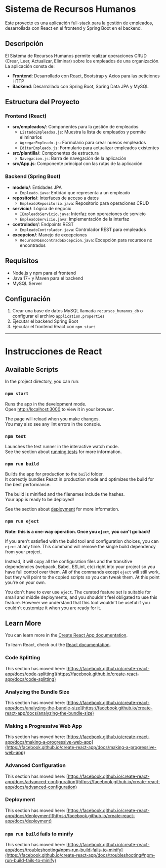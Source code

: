 # Sistema de Recursos Humanos

Este proyecto es una aplicación full-stack para la gestión de empleados, desarrollada con React en el frontend y Spring Boot en el backend.

## Descripción

El Sistema de Recursos Humanos permite realizar operaciones CRUD (Crear, Leer, Actualizar, Eliminar) sobre los empleados de una organización. La aplicación consta de:

- **Frontend**: Desarrollado con React, Bootstrap y Axios para las peticiones HTTP
- **Backend**: Desarrollado con Spring Boot, Spring Data JPA y MySQL

## Estructura del Proyecto

### Frontend (React)

- **src/empleados/**: Componentes para la gestión de empleados
  - `ListadoEmpleados.js`: Muestra la lista de empleados y permite eliminarlos
  - `AgregarEmpleado.js`: Formulario para crear nuevos empleados
  - `EditarEmpleado.js`: Formulario para actualizar empleados existentes
- **src/plantilla/**: Componentes de estructura
  - `Navegacion.js`: Barra de navegación de la aplicación
- **src/App.js**: Componente principal con las rutas de la aplicación

### Backend (Spring Boot)

- **modelo/**: Entidades JPA
  - `Empleado.java`: Entidad que representa a un empleado
- **repositorio/**: Interfaces de acceso a datos
  - `EmpleadoRepositorio.java`: Repositorio para operaciones CRUD
- **servicio/**: Lógica de negocio
  - `IEmpleadoServicio.java`: Interfaz con operaciones de servicio
  - `EmpleadoServicio.java`: Implementación de la interfaz
- **controlador/**: Endpoints REST
  - `EmpleadoControlador.java`: Controlador REST para empleados
- **excepcion/**: Manejo de excepciones
  - `RecursoNoEncontradoExcepcion.java`: Excepción para recursos no encontrados

## Requisitos

- Node.js y npm para el frontend
- Java 17+ y Maven para el backend
- MySQL Server

## Configuración

1. Crear una base de datos MySQL llamada `recursos_humanos_db` o configurar el archivo `application.properties`
2. Ejecutar el backend Spring Boot
3. Ejecutar el frontend React con `npm start`

---

# Instrucciones de React

## Available Scripts

In the project directory, you can run:

### `npm start`

Runs the app in the development mode.\
Open [http://localhost:3000](http://localhost:3000) to view it in your browser.

The page will reload when you make changes.\
You may also see any lint errors in the console.

### `npm test`

Launches the test runner in the interactive watch mode.\
See the section about [running tests](https://facebook.github.io/create-react-app/docs/running-tests) for more information.

### `npm run build`

Builds the app for production to the `build` folder.\
It correctly bundles React in production mode and optimizes the build for the best performance.

The build is minified and the filenames include the hashes.\
Your app is ready to be deployed!

See the section about [deployment](https://facebook.github.io/create-react-app/docs/deployment) for more information.

### `npm run eject`

**Note: this is a one-way operation. Once you `eject`, you can't go back!**

If you aren't satisfied with the build tool and configuration choices, you can `eject` at any time. This command will remove the single build dependency from your project.

Instead, it will copy all the configuration files and the transitive dependencies (webpack, Babel, ESLint, etc) right into your project so you have full control over them. All of the commands except `eject` will still work, but they will point to the copied scripts so you can tweak them. At this point you're on your own.

You don't have to ever use `eject`. The curated feature set is suitable for small and middle deployments, and you shouldn't feel obligated to use this feature. However we understand that this tool wouldn't be useful if you couldn't customize it when you are ready for it.

## Learn More

You can learn more in the [Create React App documentation](https://facebook.github.io/create-react-app/docs/getting-started).

To learn React, check out the [React documentation](https://reactjs.org/).

### Code Splitting

This section has moved here: [https://facebook.github.io/create-react-app/docs/code-splitting](https://facebook.github.io/create-react-app/docs/code-splitting)

### Analyzing the Bundle Size

This section has moved here: [https://facebook.github.io/create-react-app/docs/analyzing-the-bundle-size](https://facebook.github.io/create-react-app/docs/analyzing-the-bundle-size)

### Making a Progressive Web App

This section has moved here: [https://facebook.github.io/create-react-app/docs/making-a-progressive-web-app](https://facebook.github.io/create-react-app/docs/making-a-progressive-web-app)

### Advanced Configuration

This section has moved here: [https://facebook.github.io/create-react-app/docs/advanced-configuration](https://facebook.github.io/create-react-app/docs/advanced-configuration)

### Deployment

This section has moved here: [https://facebook.github.io/create-react-app/docs/deployment](https://facebook.github.io/create-react-app/docs/deployment)

### `npm run build` fails to minify

This section has moved here: [https://facebook.github.io/create-react-app/docs/troubleshooting#npm-run-build-fails-to-minify](https://facebook.github.io/create-react-app/docs/troubleshooting#npm-run-build-fails-to-minify)
